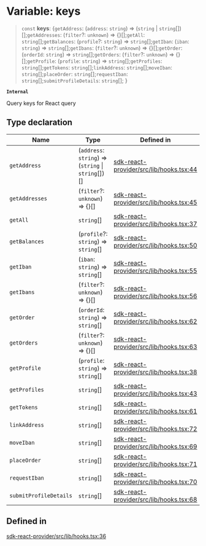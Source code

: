 # Variable: keys

> `const` **keys**: \{`getAddress`: (`address`: `string`) => (`string` \| `string`[])[];`getAddresses`: (`filter`?: `unknown`) => \{\}[];`getAll`: `string`[];`getBalances`: (`profile`?: `string`) => `string`[];`getIban`: (`iban`: `string`) => `string`[];`getIbans`: (`filter`?: `unknown`) => \{\}[];`getOrder`: (`orderId`: `string`) => `string`[];`getOrders`: (`filter`?: `unknown`) => \{\}[];`getProfile`: (`profile`: `string`) => `string`[];`getProfiles`: `string`[];`getTokens`: `string`[];`linkAddress`: `string`[];`moveIban`: `string`[];`placeOrder`: `string`[];`requestIban`: `string`[];`submitProfileDetails`: `string`[]; \}

**`Internal`**

Query keys for React query

## Type declaration

| Name | Type | Defined in |
| ------ | ------ | ------ |
| `getAddress` | (`address`: `string`) => (`string` \| `string`[])[] | [sdk-react-provider/src/lib/hooks.tsx:44](https://github.com/monerium/js-monorepo/blob/main/packages/sdk-react-provider/src/lib/hooks.tsx#L44) |
| `getAddresses` | (`filter`?: `unknown`) => \{\}[] | [sdk-react-provider/src/lib/hooks.tsx:45](https://github.com/monerium/js-monorepo/blob/main/packages/sdk-react-provider/src/lib/hooks.tsx#L45) |
| `getAll` | `string`[] | [sdk-react-provider/src/lib/hooks.tsx:37](https://github.com/monerium/js-monorepo/blob/main/packages/sdk-react-provider/src/lib/hooks.tsx#L37) |
| `getBalances` | (`profile`?: `string`) => `string`[] | [sdk-react-provider/src/lib/hooks.tsx:50](https://github.com/monerium/js-monorepo/blob/main/packages/sdk-react-provider/src/lib/hooks.tsx#L50) |
| `getIban` | (`iban`: `string`) => `string`[] | [sdk-react-provider/src/lib/hooks.tsx:55](https://github.com/monerium/js-monorepo/blob/main/packages/sdk-react-provider/src/lib/hooks.tsx#L55) |
| `getIbans` | (`filter`?: `unknown`) => \{\}[] | [sdk-react-provider/src/lib/hooks.tsx:56](https://github.com/monerium/js-monorepo/blob/main/packages/sdk-react-provider/src/lib/hooks.tsx#L56) |
| `getOrder` | (`orderId`: `string`) => `string`[] | [sdk-react-provider/src/lib/hooks.tsx:62](https://github.com/monerium/js-monorepo/blob/main/packages/sdk-react-provider/src/lib/hooks.tsx#L62) |
| `getOrders` | (`filter`?: `unknown`) => \{\}[] | [sdk-react-provider/src/lib/hooks.tsx:63](https://github.com/monerium/js-monorepo/blob/main/packages/sdk-react-provider/src/lib/hooks.tsx#L63) |
| `getProfile` | (`profile`: `string`) => `string`[] | [sdk-react-provider/src/lib/hooks.tsx:38](https://github.com/monerium/js-monorepo/blob/main/packages/sdk-react-provider/src/lib/hooks.tsx#L38) |
| `getProfiles` | `string`[] | [sdk-react-provider/src/lib/hooks.tsx:43](https://github.com/monerium/js-monorepo/blob/main/packages/sdk-react-provider/src/lib/hooks.tsx#L43) |
| `getTokens` | `string`[] | [sdk-react-provider/src/lib/hooks.tsx:61](https://github.com/monerium/js-monorepo/blob/main/packages/sdk-react-provider/src/lib/hooks.tsx#L61) |
| `linkAddress` | `string`[] | [sdk-react-provider/src/lib/hooks.tsx:72](https://github.com/monerium/js-monorepo/blob/main/packages/sdk-react-provider/src/lib/hooks.tsx#L72) |
| `moveIban` | `string`[] | [sdk-react-provider/src/lib/hooks.tsx:69](https://github.com/monerium/js-monorepo/blob/main/packages/sdk-react-provider/src/lib/hooks.tsx#L69) |
| `placeOrder` | `string`[] | [sdk-react-provider/src/lib/hooks.tsx:71](https://github.com/monerium/js-monorepo/blob/main/packages/sdk-react-provider/src/lib/hooks.tsx#L71) |
| `requestIban` | `string`[] | [sdk-react-provider/src/lib/hooks.tsx:70](https://github.com/monerium/js-monorepo/blob/main/packages/sdk-react-provider/src/lib/hooks.tsx#L70) |
| `submitProfileDetails` | `string`[] | [sdk-react-provider/src/lib/hooks.tsx:68](https://github.com/monerium/js-monorepo/blob/main/packages/sdk-react-provider/src/lib/hooks.tsx#L68) |

## Defined in

[sdk-react-provider/src/lib/hooks.tsx:36](https://github.com/monerium/js-monorepo/blob/main/packages/sdk-react-provider/src/lib/hooks.tsx#L36)
